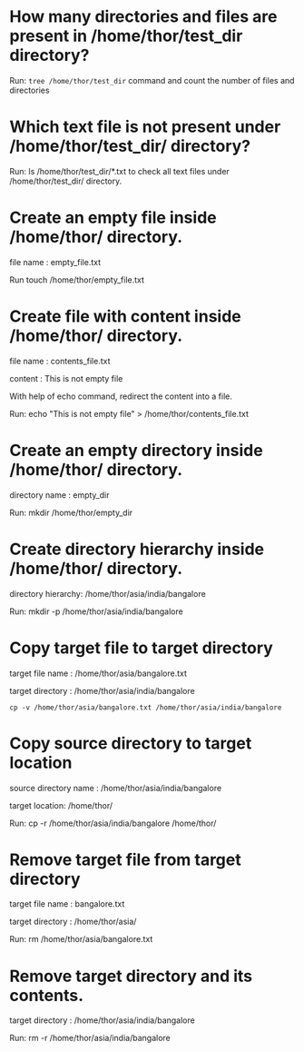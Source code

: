 # How many directories and files are present in /home/thor/test_dir directory?

Run: `tree /home/thor/test_dir` command and count the number of files and directories

# Which text file is not present under /home/thor/test_dir/ directory?

Run: ls /home/thor/test_dir/*.txt to check all text files under /home/thor/test_dir/ directory.

# Create an empty file inside /home/thor/ directory.


file name : empty_file.txt

Run touch /home/thor/empty_file.txt

# Create file with content inside /home/thor/ directory.


file name : contents_file.txt

content : This is not empty file

With help of echo command, redirect the content into a file.

Run: echo "This is not empty file" > /home/thor/contents_file.txt


# Create an empty directory inside /home/thor/ directory.

directory name : empty_dir

Run: mkdir /home/thor/empty_dir


# Create directory hierarchy inside /home/thor/ directory.


directory hierarchy: /home/thor/asia/india/bangalore


Run: mkdir -p /home/thor/asia/india/bangalore


# Copy target file to target directory


target file name : /home/thor/asia/bangalore.txt

target directory : /home/thor/asia/india/bangalore

`cp -v /home/thor/asia/bangalore.txt /home/thor/asia/india/bangalore`


# Copy source directory to target location


source directory name : /home/thor/asia/india/bangalore

target location: /home/thor/


Run: cp -r /home/thor/asia/india/bangalore /home/thor/


# Remove target file from target directory


target file name : bangalore.txt

target directory : /home/thor/asia/

Run: rm /home/thor/asia/bangalore.txt


#  Remove target directory and its contents.


target directory : /home/thor/asia/india/bangalore


Run: rm -r /home/thor/asia/india/bangalore









